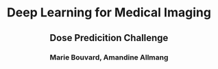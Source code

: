 # <center>Deep Learning for Medical Imaging</center>
## <center>Dose Predicition Challenge</center>
### <center>Marie Bouvard, Amandine Allmang</center>

